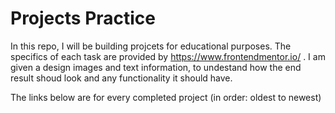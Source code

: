 # Projects Practice
 
 In this repo, I will be building projcets for educational purposes.
 The specifics of each task are provided by https://www.frontendmentor.io/ .
 I am given a design images and text information, to undestand how the end result shoud look
 and any functionality it should have.
 
 The links below are for every completed project (in order: oldest to newest)
 
 
 
 
